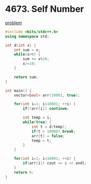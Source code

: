 # 4673. Self Number

[problem](https://www.acmicpc.net/problem/4673)

```cpp
#include <bits/stdc++.h>
using namespace std;

int d(int x) {
	int sum = x;
	while(x>0) {
		sum += x%10;
		x/=10;
	}

	return sum;
}

int main() {
	vector<bool> arr(10001, true);

	for(int i=1; i<10001; ++i) {
		if(!arr[i]) continue;

		int temp = i;
		while(true) {
			int t = d(temp);
			if(t > 10000) break;
			arr[t] = false;
			temp = t;
		}
	}

	for(int i=1; i<10001; ++i) {
		if(arr[i]) cout << i << endl;
	}
	return 0;
}
```
